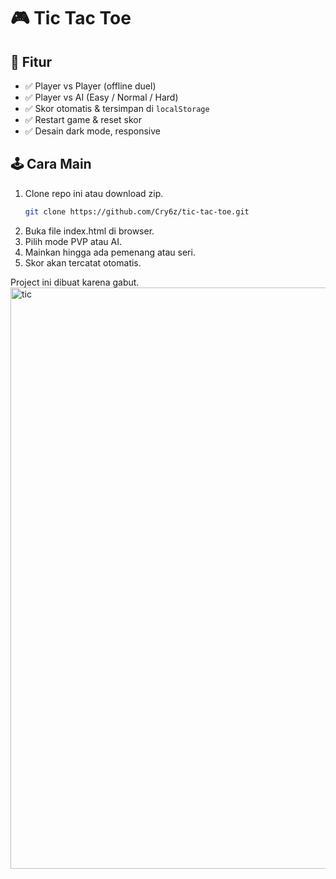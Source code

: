 # 🎮 Tic Tac Toe

## 🚀 Fitur
- ✅ Player vs Player (offline duel)
- ✅ Player vs AI (Easy / Normal / Hard)
- ✅ Skor otomatis & tersimpan di `localStorage`
- ✅ Restart game & reset skor
- ✅ Desain dark mode, responsive


## 🕹️ Cara Main
1. Clone repo ini atau download zip.
   ```bash
   git clone https://github.com/Cry6z/tic-tac-toe.git
2. Buka file index.html di browser.
3. Pilih mode PVP atau AI.
4. Mainkan hingga ada pemenang atau seri.
5. Skor akan tercatat otomatis.

Project ini dibuat karena gabut.
<img width="1016" height="930" alt="tic" src="https://github.com/user-attachments/assets/7b020cb4-1c9f-4426-bd2d-8a64b0ebd79c" />

